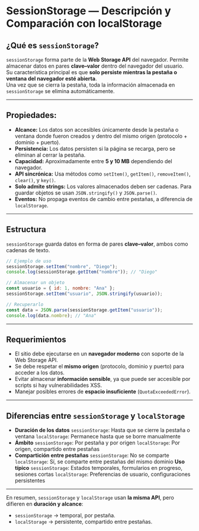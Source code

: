 # SessionStorage — Descripción y Comparación con localStorage

## ¿Qué es `sessionStorage`?
`sessionStorage` forma parte de la **Web Storage API** del navegador. Permite almacenar datos en pares **clave–valor** dentro del navegador del usuario.  
Su característica principal es que **solo persiste mientras la pestaña o ventana del navegador esté abierta**.  
Una vez que se cierra la pestaña, toda la información almacenada en `sessionStorage` se elimina automáticamente.

---

## Propiedades:
- **Alcance:** Los datos son accesibles únicamente desde la pestaña o ventana donde fueron creados y dentro del mismo origen (protocolo + dominio + puerto).
- **Persistencia:** Los datos persisten si la página se recarga, pero se eliminan al cerrar la pestaña.
- **Capacidad:** Aproximadamente entre **5 y 10 MB** dependiendo del navegador.
- **API sincrónica:** Usa métodos como `setItem()`, `getItem()`, `removeItem()`, `clear()`, y `key()`.
- **Solo admite strings:** Los valores almacenados deben ser cadenas. Para guardar objetos se usan `JSON.stringify()` y `JSON.parse()`.
- **Eventos:** No propaga eventos de cambio entre pestañas, a diferencia de `localStorage`.

---

## Estructura
`sessionStorage` guarda datos en forma de pares **clave–valor**, ambos como cadenas de texto.

```js
// Ejemplo de uso
sessionStorage.setItem("nombre", "Diego");
console.log(sessionStorage.getItem("nombre")); // "Diego"

// Almacenar un objeto
const usuario = { id: 1, nombre: "Ana" };
sessionStorage.setItem("usuario", JSON.stringify(usuario));

// Recuperarlo
const data = JSON.parse(sessionStorage.getItem("usuario"));
console.log(data.nombre); // "Ana"
```
---

## Requerimientos
- El sitio debe ejecutarse en un **navegador moderno** con soporte de la Web Storage API.
- Se debe respetar el **mismo origen** (protocolo, dominio y puerto) para acceder a los datos.
- Evitar almacenar **información sensible**, ya que puede ser accesible por scripts si hay vulnerabilidades XSS.
- Manejar posibles errores de **espacio insuficiente** (`QuotaExceededError`).

---

## Diferencias entre `sessionStorage` y `localStorage`

- **Duración de los datos** 
    `sessionStorage`: Hasta que se cierre la pestaña o ventana
    `localStorage`: Permanece hasta que se borre manualmente
- **Ámbito**
    `sessionStorage`: Por pestaña y por origen
    `localStorage`: Por origen, compartido entre pestañas
- **Compartición entre pestañas**
    `sessionStorage`: No se comparte
    `localStorage`: Sí, se comparte entre pestañas del mismo dominio
**Uso típico**
    `sessionStorage`: Estados temporales, formularios en progreso, sesiones cortas
    `localStorage`: Preferencias de usuario, configuraciones persistentes

---

En resumen, `sessionStorage` y `localStorage` usan **la misma API**, pero difieren en **duración y alcance**:  
- `sessionStorage` → temporal, por pestaña.  
- `localStorage` → persistente, compartido entre pestañas.
